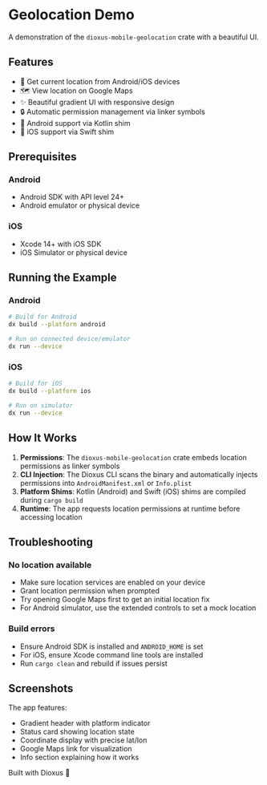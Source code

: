 # Geolocation Demo

A demonstration of the `dioxus-mobile-geolocation` crate with a beautiful UI.

## Features

- 📍 Get current location from Android/iOS devices
- 🗺️ View location on Google Maps
- ✨ Beautiful gradient UI with responsive design
- 🔒 Automatic permission management via linker symbols
- 🤖 Android support via Kotlin shim
- 🍎 iOS support via Swift shim

## Prerequisites

### Android
- Android SDK with API level 24+
- Android emulator or physical device

### iOS
- Xcode 14+ with iOS SDK
- iOS Simulator or physical device

## Running the Example

### Android

```bash
# Build for Android
dx build --platform android

# Run on connected device/emulator
dx run --device
```

### iOS

```bash
# Build for iOS
dx build --platform ios

# Run on simulator
dx run --device
```

## How It Works

1. **Permissions**: The `dioxus-mobile-geolocation` crate embeds location permissions as linker symbols
2. **CLI Injection**: The Dioxus CLI scans the binary and automatically injects permissions into `AndroidManifest.xml` or `Info.plist`
3. **Platform Shims**: Kotlin (Android) and Swift (iOS) shims are compiled during `cargo build`
4. **Runtime**: The app requests location permissions at runtime before accessing location

## Troubleshooting

### No location available

- Make sure location services are enabled on your device
- Grant location permission when prompted
- Try opening Google Maps first to get an initial location fix
- For Android simulator, use the extended controls to set a mock location

### Build errors

- Ensure Android SDK is installed and `ANDROID_HOME` is set
- For iOS, ensure Xcode command line tools are installed
- Run `cargo clean` and rebuild if issues persist

## Screenshots

The app features:
- Gradient header with platform indicator
- Status card showing location state
- Coordinate display with precise lat/lon
- Google Maps link for visualization
- Info section explaining how it works

Built with Dioxus 🦀

